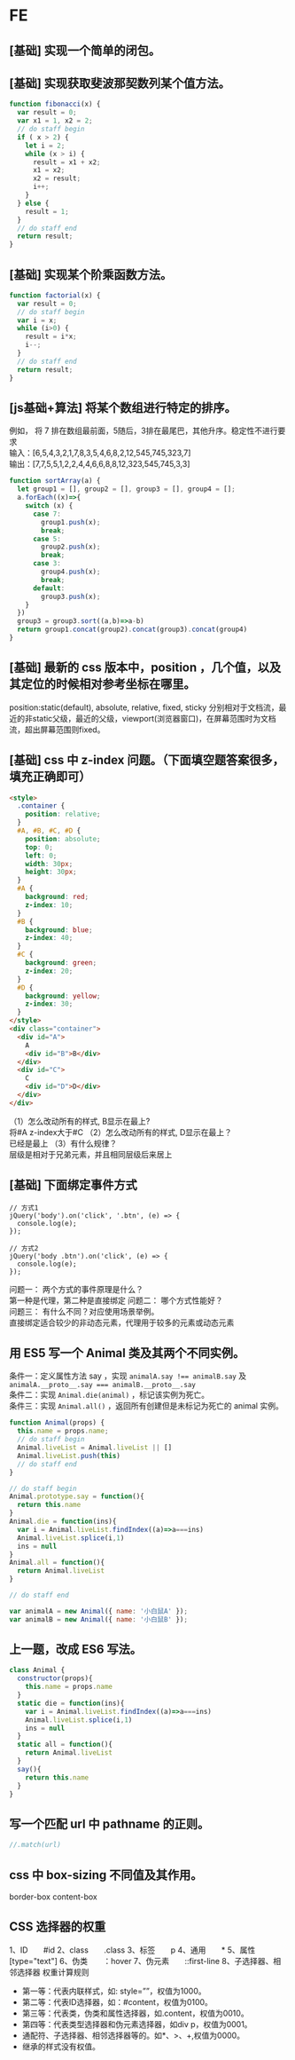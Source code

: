 # FE
## [基础] 实现一个简单的闭包。

## [基础] 实现获取斐波那契数列某个值方法。
```js
function fibonacci(x) {
  var result = 0;
  var x1 = 1, x2 = 2;
  // do staff begin
  if ( x > 2) {
    let i = 2;
    while (x > i) {
      result = x1 + x2;
      x1 = x2;
      x2 = result;
      i++;
    }
  } else {
    result = 1;
  }
  // do staff end
  return result;
}
```

## [基础] 实现某个阶乘函数方法。
```js
function factorial(x) {
  var result = 0;
  // do staff begin
  var i = x;
  while (i>0) {
    result = i*x;
    i--;
  }
  // do staff end
  return result;
}
```

## [js基础+算法] 将某个数组进行特定的排序。
例如， 将 7 排在数组最前面，5随后，3排在最尾巴，其他升序。稳定性不进行要求  
输入：[6,5,4,3,2,1,7,8,3,5,4,6,8,2,12,545,745,323,7]  
输出：[7,7,5,5,1,2,2,4,4,6,6,8,8,12,323,545,745,3,3]  
```js
function sortArray(a) {
  let group1 = [], group2 = [], group3 = [], group4 = [];
  a.forEach((x)=>{
    switch (x) {
      case 7:
        group1.push(x);
        break;
      case 5:
        group2.push(x);
        break;
      case 3:
        group4.push(x);
        break;
      default:
        group3.push(x);
    }
  })
  group3 = group3.sort((a,b)=>a-b)
  return group1.concat(group2).concat(group3).concat(group4)
}
```

## [基础] 最新的 css 版本中，position ，几个值，以及其定位的时候相对参考坐标在哪里。
position:static(default), absolute, relative, fixed, sticky
分别相对于文档流，最近的非static父级，最近的父级，viewport(浏览器窗口)，在屏幕范围时为文档流，超出屏幕范围则fixed。

## [基础] css 中 z-index 问题。（下面填空题答案很多，填充正确即可）
```html
<style>
  .container {
    position: relative;
  }
  #A, #B, #C, #D {
    position: absolute;
    top: 0;
    left: 0;
    width: 30px;
    height: 30px;
  }
  #A {
    background: red;
    z-index: 10;
  }
  #B {
    background: blue;
    z-index: 40;
  }
  #C {
    background: green;
    z-index: 20;
  }
  #D {
    background: yellow;
    z-index: 30;
  }
</style>
<div class="container">
  <div id="A">
    A
    <div id="B">B</div>
  </div>
  <div id="C">
    C
    <div id="D">D</div>
  </div>
</div>
```
（1）怎么改动所有的样式, B显示在最上?  
将#A z-index大于#C
（2）怎么改动所有的样式, D显示在最上？  
已经是最上
（3）有什么规律？  
层级是相对于兄弟元素，并且相同层级后来居上

## [基础] 下面绑定事件方式
```
// 方式1
jQuery('body').on('click', '.btn', (e) => {
  console.log(e);
});

// 方式2
jQuery('body .btn').on('click', (e) => {
  console.log(e);
});
```
问题一： 两个方式的事件原理是什么？  
第一种是代理，第二种是直接绑定
问题二： 哪个方式性能好？  
问题三： 有什么不同？对应使用场景举例。  
直接绑定适合较少的非动态元素，代理用于较多的元素或动态元素

## 用 ES5 写一个 Animal 类及其两个不同实例。
条件一：定义属性方法 say ，实现 `animalA.say !== animalB.say` 及 `animalA.__proto__.say === animalB.__proto__.say`  
条件二：实现 `Animal.die(animal)` ，标记该实例为死亡。  
条件三：实现 `Animal.all()` ，返回所有创建但是未标记为死亡的 animal 实例。  
```js
function Animal(props) {
  this.name = props.name;
  // do staff begin
  Animal.liveList = Animal.liveList || []
  Animal.liveList.push(this)
  // do staff end
}

// do staff begin
Animal.prototype.say = function(){
  return this.name
}
Animal.die = function(ins){
  var i = Animal.liveList.findIndex((a)=>a===ins)
  Animal.liveList.splice(i,1)
  ins = null
}
Animal.all = function(){
  return Animal.liveList
}

// do staff end

var animalA = new Animal({ name: '小白鼠A' });
var animalB = new Animal({ name: '小白鼠B' });
```

## 上一题，改成 ES6 写法。
```js
class Animal {
  constructor(props){
    this.name = props.name
  }
  static die = function(ins){
    var i = Animal.liveList.findIndex((a)=>a===ins)
    Animal.liveList.splice(i,1)
    ins = null
  }
  static all = function(){
    return Animal.liveList
  }
  say(){
    return this.name
  }
}
```

## 写一个匹配 url 中 pathname 的正则。
```js
//.match(url)
```

## css 中 box-sizing 不同值及其作用。
border-box content-box

## CSS 选择器的权重
1、ID　　#id
2、class　　.class
3、标签　　p
4、通用　　*
5、属性　　[type="text"]
6、伪类　　：hover
7、伪元素　　::first-line
8、子选择器、相邻选择器
权重计算规则
- 第一等：代表内联样式，如: style=””，权值为1000。
- 第二等：代表ID选择器，如：#content，权值为0100。
- 第三等：代表类，伪类和属性选择器，如.content，权值为0010。
- 第四等：代表类型选择器和伪元素选择器，如div p，权值为0001。
- 通配符、子选择器、相邻选择器等的。如*、>、+,权值为0000。
- 继承的样式没有权值。